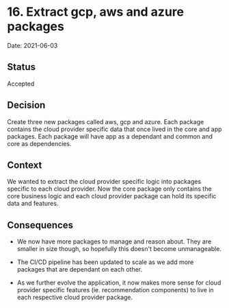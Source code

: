 # 16. Extract gcp, aws and azure packages

Date: 2021-06-03

## Status

Accepted

## Decision

Create three new packages called aws, gcp and azure. Each package contains the
cloud provider specific data that once lived in the core and app packages. Each
package will have app as a dependant and common and core as dependencies.

## Context

We wanted to extract the cloud provider specific logic into packages specific
to each cloud provider. Now the core package only contains the core business
logic and each cloud provider package can hold its specific data and features.

## Consequences

- We now have more packages to manage and reason about. They are smaller in
size though, so hopefully this doesn't become unmanageable.

- The CI/CD pipeline has been updated to scale as we add more packages that are
dependant on each other.

- As we further evolve the application, it now makes more sense for cloud
provider specific features (ie. recommendation components) to live in each
respective cloud provider package.
